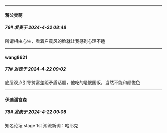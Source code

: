 ﻿
*****

####  蒋公卖萌  
##### 76#       发表于 2024-4-22 08:48

所谓相由心生，看着户晨风的脸就让我感到心理不适


*****

####  wang8621  
##### 77#       发表于 2024-4-22 09:02

底层观点引导贫富差距矛盾话题，他吃的是恨国饭，当然不能和颜悦色


*****

####  伊迪潘宫森  
##### 78#       发表于 2024-4-22 09:08

知名论坛 stage 1st 潮流新词：哈耶克

